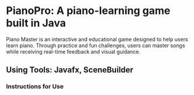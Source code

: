 # PianoPro: A piano-learning game built in Java
Piano Master is an interactive and educational game designed to help users learn piano. Through practice and fun challenges, users can master songs while receiving real-time feedback and visual guidance.
## Using Tools: Javafx, SceneBuilder
### Instructions for Use

